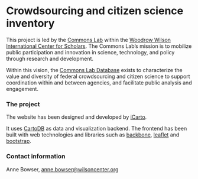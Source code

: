 # Crowdsourcing and citizen science inventory

This project is led by the [Commons Lab](http://wilsoncommonslab.org/ ) within the [Woodrow Wilson International Center for Scholars](https://wilsoncenter.org/). The Commons Lab’s mission is to mobilize public participation and innovation in science, technology, and policy through research and development.

Within this vision, the [Commons Lab Database](https://ccsinventory.wilsoncenter.org/) exists to characterize the value and diversity of federal crowdsourcing and citizen science to support coordination within and between agencies, and facilitate public analysis and engagement.

### The project

The website has been designed and developed by [iCarto](http://icarto.es).

It uses [CartoDB](http://cartodb.com/) as data and visualization backend. The frontend has been built with web technologies and libraries such as [backbone](http://backbonejs.org/), [leaflet](http://leafletjs.com/) and [bootstrap](http://getbootstrap.com/).

### Contact information

Anne Bowser, anne.bowser@wilsoncenter.org
